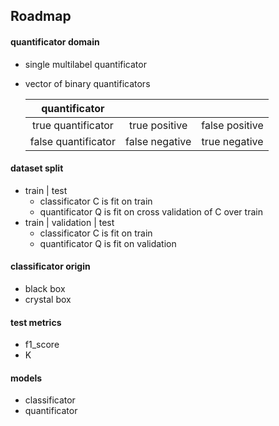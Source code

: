 
## Roadmap

#### quantificator domain

  - single multilabel quantificator
  
  - vector of binary quantificators
  
    | quantificator       |                |                |
    |:-------------------:|:--------------:|:--------------:|
    | true quantificator  | true positive  | false positive |
    | false quantificator | false negative | true negative  |

#### dataset split
  
  - train | test
    - classificator C is fit on train
    - quantificator Q is fit on cross validation of C over train
  - train | validation | test
    - classificator C is fit on train
    - quantificator Q is fit on validation
    
#### classificator origin

  - black box
  - crystal box

#### test metrics

  - f1_score
  - K

#### models

  - classificator
  - quantificator



